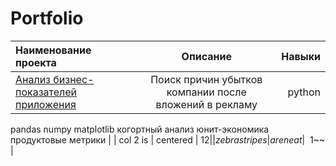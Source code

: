 # Portfolio
| Наименование проекта                       | Описание        | Навыки        |
|:-------------                              |:---------------:| -------------:|
| [Анализ бизнес-показателей приложения](https://github.com/zagirovaaa/Portfolio/tree/main/Анализ%20бизнес-показателей%20приложения)     | Поиск причин убытков компании после вложений в рекламу |    python
pandas
numpy
matplotlib
когортный анализ
юнит-экономика
продуктовые метрики |
| col 2 is      | centered        |         $12   |
| zebra stripes | are neat        |        ~~$1~~ |
